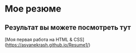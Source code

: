 # Мое резюме

## Результат вы можете посмотреть тут

[Моя первая работа на HTML & CSS] (https://asyanekrash.github.io/Resume1/)
